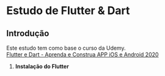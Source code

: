 Estudo de Flutter & Dart
========================

Introdução
----------
Este estudo tem como base o curso da Udemy.  
[Flutter e Dart - Aprenda e Construa APP iOS e Android 2020](https://www.udemy.com/course/curso-flutter/)

1. **Instalação do Flutter**
